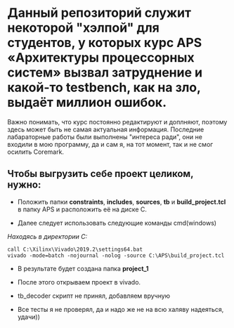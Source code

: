 # Данный репозиторий служит некоторой "хэлпой" для студентов, у которых курс APS «Архитектуры процессорных систем» вызвал затруднение и какой-то testbench, как на зло, выдаёт миллион ошибок.

Важно понимать, что курс постоянно редактируют и доплняют, поэтому здесь может быть не самая актуальная информация. Последние лабараторные работы были выполнены "интереса ради", они не входили в мою программу, да и сам я, на тот момент, так и не смог осилить Coremark.

## Чтобы выгрузить себе проект целиком, нужно:
* Положить папки **constraints**, **includes**, **sources**, **tb** и **build_project.tcl** в папку APS и расположить её на диске C.

* Далее следует использовать следующие команды cmd(windows)

*Находясь в директории C:*

````
call C:\Xilinx\Vivado\2019.2\settings64.bat
vivado -mode=batch -nojournal -nolog -source C:\APS\build_project.tcl
````
* В результате будет создана папка **project_1**

* После этого открываем проект в vivado.

* tb_decoder скрипт не принял, добавляем вручную

* Все тесты я не проверял, да и надо же не на всю халяву надеяться, удачи))

